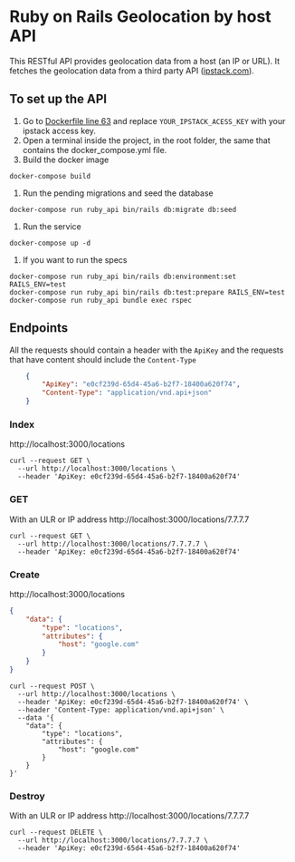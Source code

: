 # Ruby on Rails Geolocation by host API

This RESTful API provides geolocation data from a host (an IP or URL). It fetches the geolocation data from a third party API ([ipstack.com](ipstack.com)).

## To set up the API

1. Go to [Dockerfile line 63](https://github.com/RaquelGG/ruby_api/blob/a7dd4b15e3040d6366c664cd8b50cc0c98618d69/Dockerfile#L63) and replace `YOUR_IPSTACK_ACESS_KEY` with your ipstack access key.
2. Open a terminal inside the project, in the root folder, the same that contains the docker_compose.yml file.
3. Build the docker image 
```console
docker-compose build
```
1. Run the pending migrations and seed the database
```console
docker-compose run ruby_api bin/rails db:migrate db:seed
```
1. Run the service
```console
docker-compose up -d
```
1. If you want to run the specs
```console
docker-compose run ruby_api bin/rails db:environment:set RAILS_ENV=test
docker-compose run ruby_api bin/rails db:test:prepare RAILS_ENV=test
docker-compose run ruby_api bundle exec rspec
```


## Endpoints
All the requests should contain a header with the `ApiKey` and the requests that have content should include the `Content-Type`
```json
    {
        "ApiKey": "e0cf239d-65d4-45a6-b2f7-18400a620f74",
        "Content-Type": "application/vnd.api+json"
    }
```

### Index
http://localhost:3000/locations
```console
curl --request GET \
  --url http://localhost:3000/locations \
  --header 'ApiKey: e0cf239d-65d4-45a6-b2f7-18400a620f74'
```

### GET
With an ULR or IP address
http://localhost:3000/locations/7.7.7.7
```console
curl --request GET \
  --url http://localhost:3000/locations/7.7.7.7 \
  --header 'ApiKey: e0cf239d-65d4-45a6-b2f7-18400a620f74'
```
### Create
http://localhost:3000/locations
```json
{
	"data": {
		"type": "locations",
		"attributes": {
			"host": "google.com"
		}
	}
}
```
```console
curl --request POST \
  --url http://localhost:3000/locations \
  --header 'ApiKey: e0cf239d-65d4-45a6-b2f7-18400a620f74' \
  --header 'Content-Type: application/vnd.api+json' \
  --data '{
	"data": {
		"type": "locations",
		"attributes": {
			"host": "google.com"
		}
	}
}'
```
### Destroy
With an ULR or IP address http://localhost:3000/locations/7.7.7.7
```console
curl --request DELETE \
  --url http://localhost:3000/locations/7.7.7.7 \
  --header 'ApiKey: e0cf239d-65d4-45a6-b2f7-18400a620f74'
```


